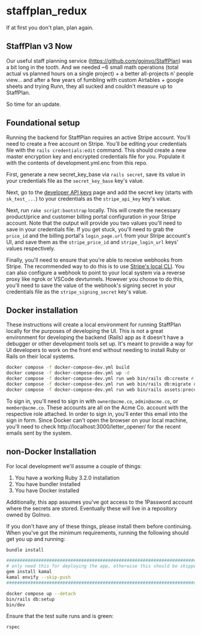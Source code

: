 # staffplan_redux

If at first you don't plan, plan again.

## StaffPlan v3 Now

Our useful staff planning service (https://github.com/goinvo/StaffPlan) was a bit long in the tooth. And we needed ~6 small math operations (total actual vs planned hours on a single project) + a better all-projects n' people view... and after a few years of fumbling with custom Airtables + google sheets and trying Runn, they all sucked and couldn't measure up to StaffPlan.

So time for an update.

## Foundational setup

Running the backend for StaffPlan requires an active Stripe account. You'll need to create a free account on Stripe. You'll be editing your credentials file
with the `rails credentials:edit` command. This should create a new master encryption key and encrypted credentials file for you. Populate it with the 
contents of development.yml.enc from this repo.

First, generate a new secret_key_base via `rails secret`, save its value in your credentials file as the `secret_key_base` key's value.

Next, go to the [developer API keys](https://dashboard.stripe.com/test/apikeys) page and add the secret key (starts with `sk_test_...`) to your credentials
as the `stripe_api_key` key's value.

Next, run `rake script:bootstrap` locally. This will create the necessary product/price and customer billing portal configuration in your Stripe account. Note
that the output will provide you two values you'll need to save in your credentials file. If you get stuck, you'll need to grab the `price_id` and the 
billing portal's `login_page.url` from your Stripe account's UI, and save them as the `stripe_price_id` and `stripe_login_url` keys' values respectively.

Finally, you'll need to ensure that you're able to receive webhooks from Stripe. The recommended way to do this is to
use [Stripe's local CLI](https://dashboard.stripe.com/test/webhooks/create?endpoint_location=local). You can also configure a webhook to point
to your local system via a reverse proxy like ngrok or VSCode devtunnels. However you choose to do this, you'll need to save the value of the webhook's
signing secret in your credentials file as the `stripe_signing_secret` key's value.

## Docker installation

These instructions will create a local environment for running StaffPlan locally for the purposes of developing the UI. This
is not a great environment for developing the backend (Rails) app as it doesn't have a debugger or other development tools
set up. It's meant to provide a way for UI developers to work on the front end without needing to install Ruby or Rails on their
local systems.

```bash
docker compose -f docker-compose-dev.yml build
docker compose -f docker-compose-dev.yml up -d
docker compose -f docker-compose-dev.yml run web bin/rails db:create # ignore any errors here
docker compose -f docker-compose-dev.yml run web bin/rails db:migrate db:seed
docker compose -f docker-compose-dev.yml run web bin/rails assets:precompile
```

To sign in, you'll need to sign in with `owner@acme.co`, `admin@acme.co`, or `member@acme.co`. These accounts are all on the Acme Co. account
with the respective role attached. In order to sign in, you'll enter this email into the sign in form. Since Docker can't open the browser on
your local machine, you'll need to check http://localhost:3000/letter_opener/ for the recent emails sent by the system.

## non-Docker Installation

For local development we'll assume a couple of things:

1. You have a working Ruby 3.2.0 installation
2. You have bundler installed
3. You have Docker installed

Additionally, this app assumes you've got access to the 1Password account where the secrets are stored. Eventually these will live in a repository owned by GoInvo.

If you don't have any of these things, please install them before continuing. When you've got the minimum requirements, running the following should get you up and running:

```bash
bundle install

##########################################################################
# only need this for deploying the app, otherwise this should be skipped
gem install kamal 
kamal envify --skip-push
##########################################################################

docker compose up --detach
bin/rails db:setup
bin/dev
```

Ensure that the test suite runs and is green:

```bash
rspec
```
